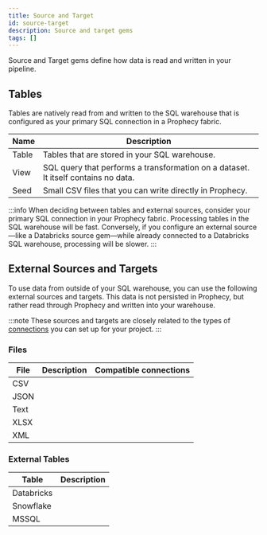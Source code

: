 ```yaml
---
title: Source and Target
id: source-target
description: Source and target gems
tags: []
---
```


Source and Target gems define how data is read and written in your pipeline.

## Tables

Tables are natively read from and written to the SQL warehouse that is configured as your primary SQL connection in a Prophecy fabric.

| Name  | Description                                                                        |
| ----- | ---------------------------------------------------------------------------------- |
| Table | Tables that are stored in your SQL warehouse.                                      |
| View  | SQL query that performs a transformation on a dataset. It itself contains no data. |
| Seed  | Small CSV files that you can write directly in Prophecy.                           |

:::info
When deciding between tables and external sources, consider your primary SQL connection in your Prophecy fabric. Processing tables in the SQL warehouse will be fast. Conversely, if you configure an external source—like a Databricks source gem—while already connected to a Databricks SQL warehouse, processing will be slower.
:::

## External Sources and Targets

To use data from outside of your SQL warehouse, you can use the following external sources and targets. This data is not persisted in Prophecy, but rather read through Prophecy and written into your warehouse.

:::note
These sources and targets are closely related to the types of [connections](docs/analysts/development/connections.md) you can set up for your project.
:::

### Files

| File | Description | Compatible connections |
| ---- | ----------- | ---------------------- |
| CSV  |             |                        |
| JSON |             |                        |
| Text |             |                        |
| XLSX |             |                        |
| XML  |             |                        |

### External Tables

| Table      | Description |
| ---------- | ----------- |
| Databricks |             |
| Snowflake  |             |
| MSSQL      |             |
